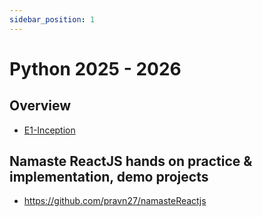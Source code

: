 ```yaml
---
sidebar_position: 1
---
```


# Python 2025 - 2026

## Overview

- [E1-Inception](./readerDoc/E1-Inception/E1-Inception.md)

## Namaste ReactJS hands on practice & implementation, demo projects

- https://github.com/pravn27/namasteReactjs
